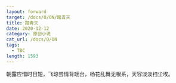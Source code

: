 ```yaml
---
layout: forward
target: /docs/O/ON/踏青天
title: 踏青天
date: 2020-12-12
category: 原创小说
cat_url: /docs/O/ON
tags: 
  - TBC
length: 1593
---
```


朝露应惜时日短，飞琼尝情背瑶台，杨花乱舞无根系，天容淡淡扫尘埃。
